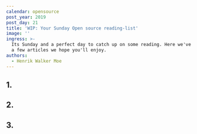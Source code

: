```yaml
---
calendar: opensource
post_year: 2019
post_day: 21
title: 'WIP: Your Sunday Open source reading-list'
image: ''
ingress: >-
  Its Sunday and a perfect day to catch up on some reading. Here we've compiled
  a few articles we hope you'll enjoy.
authors:
  - Henrik Walker Moe
---
```

## 1.

## 2.

## 3.
